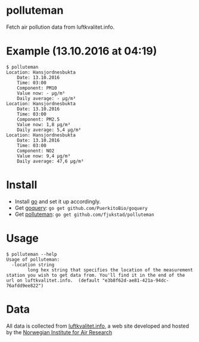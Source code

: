 # polluteman
Fetch air pollution data from luftkvalitet.info. 

# Example (13.10.2016 at 04:19) 
```
$ polluteman 
Location: Hansjordnesbukta
	Date: 13.10.2016
	Time: 03:00
	Component: PM10
	Value now: - µg/m³
	Daily average: - µg/m³
Location: Hansjordnesbukta
	Date: 13.10.2016
	Time: 03:00
	Component: PM2.5
	Value now: 1,8 µg/m³
	Daily average: 5,4 µg/m³
Location: Hansjordnesbukta
	Date: 13.10.2016
	Time: 03:00
	Component: NO2
	Value now: 9,4 µg/m³
	Daily average: 47,6 µg/m³
```

# Install 
- Install [go](http://golang.org) and set it up accordingly. 
- Get [goquery](https://github.com/PuerkitoBio/goquery): `go get github.com/PuerkitoBio/goquery`
- Get [polluteman](https://github.com/fjukstad/polluteman): `go get github.com/fjukstad/polluteman`

# Usage 
```
$ polluteman --help
Usage of polluteman:
  -location string
    	long hex string that specifies the location of the measurement station you wish to get data from. You'll find it in the end of the url on luftkvalitet.info.  (default "e3b8f62d-ae81-421a-94dc-76afdd9ee822")
```

# Data
All data is collected from [luftkvalitet.info](http://luftkvalitet.info), a web
site developed and hosted by the [Norwegian Institute for Air
Research](http://nilu.no)
